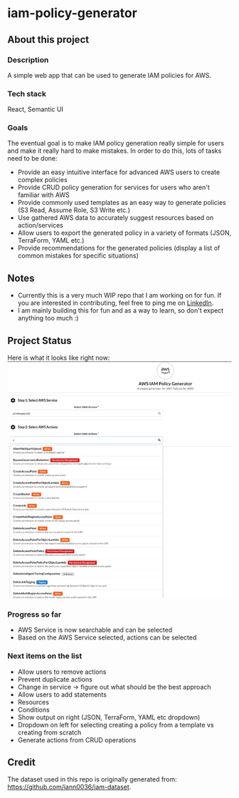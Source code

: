 # iam-policy-generator

## About this project

### Description

A simple web app that can be used to generate IAM policies for AWS.

### Tech stack

React, Semantic UI

### Goals

The eventual goal is to make IAM policy generation really simple for users and make it really hard to make mistakes. In order to do this, lots of tasks need to be done:

- Provide an easy intuitive interface for advanced AWS users to create complex policies
- Provide CRUD policy generation for services for users who aren't familiar with AWS
- Provide commonly used templates as an easy way to generate policies (S3 Read, Assume Role, S3 Write etc.)
- Use gathered AWS data to accurately suggest resources based on action/services
- Allow users to export the generated policy in a variety of formats (JSON, TerraForm, YAML etc.)
- Provide recommendations for the generated policies (display a list of common mistakes for specific situations)

## Notes

- Currently this is a very much WIP repo that I am working on for fun. If you are interested in contributing, feel free to ping me on [LinkedIn](https://www.linkedin.com/in/jay-dhulia/).
- I am mainly building this for fun and as a way to learn, so don't expect anything too much :)

## Project Status

Here is what it looks like right now:
<img src="https://github.com/jaydhulia/iam-policy-generator/blob/master/images/progress.png">

### Progress so far

- AWS Service is now searchable and can be selected
- Based on the AWS Service selected, actions can be selected

### Next items on the list

- Allow users to remove actions
- Prevent duplicate actions
- Change in service -> figure out what should be the best approach
- Allow users to add statements
- Resources
- Conditions
- Show output on right (JSON, TerraForm, YAML etc dropdown)
- Dropdown on left for selecting creating a policy from a template vs creating from scratch
- Generate actions from CRUD operations

## Credit

The dataset used in this repo is originally generated from: https://github.com/iann0036/iam-dataset.
